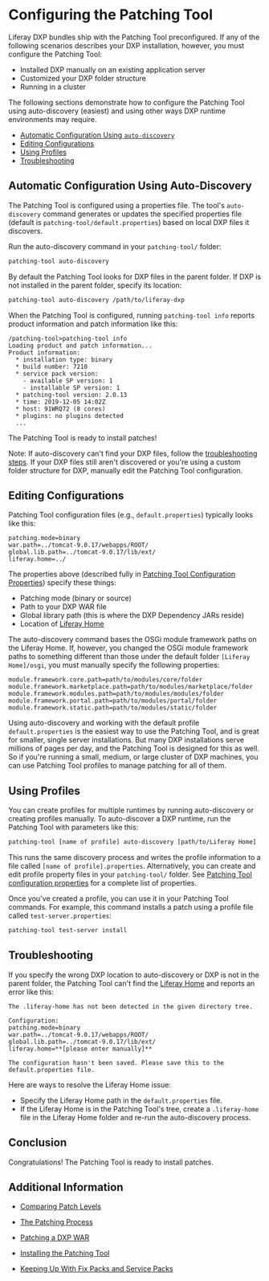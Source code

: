 # Configuring the Patching Tool 

Liferay DXP bundles ship with the Patching Tool preconfigured. If any of the following scenarios describes your DXP installation, however, you must configure the Patching Tool:

- Installed DXP manually on an existing application server
- Customized your DXP folder structure
- Running in a cluster

The following sections demonstrate how to configure the Patching Tool using auto-discovery (easiest) and using other ways DXP runtime environments may require. 

- [Automatic Configuration Using `auto-discovery`](#automatic-configuration-using-auto-discovery) 
- [Editing Configurations](#editing-configurations) 
- [Using Profiles](#using-profiles)
- [Troubleshooting](#troubleshooting)

## Automatic Configuration Using Auto-Discovery

The Patching Tool is configured using a properties file. The tool's `auto-discovery` command generates or updates the specified properties file (default is `patching-tool/default.properties`) based on local DXP files it discovers. 

Run the auto-discovery command in your `patching-tool/` folder: 

```bash
patching-tool auto-discovery
```

By default the Patching Tool looks for DXP files in the parent folder. If DXP is not installed in the parent folder, specify its location: 

```bash
patching-tool auto-discovery /path/to/liferay-dxp
```

When the Patching Tool is configured, running `patching-tool info` reports product information and patch information like this: 

``` 
/patching-tool>patching-tool info
Loading product and patch information...
Product information:
  * installation type: binary
  * build number: 7210
  * service pack version:
    - available SP version: 1
    - installable SP version: 1
  * patching-tool version: 2.0.13
  * time: 2019-12-05 14:02Z
  * host: 91WRQ72 (8 cores)
  * plugins: no plugins detected
  ...
```

The Patching Tool is ready to install patches! 

Note: If auto-discovery can't find your DXP files, follow the [troubleshooting steps](#troubleshooting). If your DXP files still aren't discovered or you're using a custom folder structure for DXP, manually edit the Patching Tool configuration. 

## Editing Configurations 

Patching Tool configuration files (e.g., `default.properties`) typically looks like this:

```properties
patching.mode=binary
war.path=../tomcat-9.0.17/webapps/ROOT/
global.lib.path=../tomcat-9.0.17/lib/ext/
liferay.home=../
```

The properties above (described fully in [Patching Tool Configuration Properties](../../14-reference/08-patching-tool-configuration-properties.md)) specify these things:

- Patching mode (binary or source)
- Path to your DXP WAR file
- Global library path (this is where the DXP Dependency JARs reside)
- Location of [Liferay Home](../../14-reference/01-liferay-home.md)

The auto-discovery command bases the OSGi module framework paths on the Liferay Home. If, however, you changed the OSGi module framework paths to something different than those under the default folder `[Liferay Home]/osgi`, you must manually specify the following properties: 

```properties
module.framework.core.path=path/to/modules/core/folder
module.framework.marketplace.path=path/to/modules/marketplace/folder
module.framework.modules.path=path/to/modules/modules/folder
module.framework.portal.path=path/to/modules/portal/folder
module.framework.static.path=path/to/modules/static/folder
```

Using auto-discovery and working with the default profile `default.properties` is the easiest way to use the Patching Tool, and is great for smaller, single server installations. But many DXP installations serve millions of pages per day, and the Patching Tool is designed for this as well. So if you're running a small, medium, or large cluster of DXP machines, you can use Patching Tool profiles to manage patching for all of them. 

## Using Profiles 

You can create profiles for multiple runtimes by running auto-discovery or creating profiles manually. To auto-discover a DXP runtime, run the Patching Tool with parameters like this: 

```bash
patching-tool [name of profile] auto-discovery [path/to/Liferay Home]
```

This runs the same discovery process and writes the profile information to a file called `[name of profile].properties`. Alternatively, you can create and edit profile property files in your `patching-tool/` folder. See [Patching Tool configuration properties](../../14-reference/08-patching-tool-configuration-properties.md) for a complete list of properties. 

Once you've created a profile, you can use it in your Patching Tool commands. For example, this command installs a patch using a profile file called `test-server.properties`:

```bash
patching-tool test-server install 
```

## Troubleshooting 

If you specify the wrong DXP location to auto-discovery or DXP is not in the parent folder, the Patching Tool can't find the [Liferay Home](../../14-reference/01-liferay-home.md) and reports an error like this: 

```
The .liferay-home has not been detected in the given directory tree.

Configuration:
patching.mode=binary
war.path=../tomcat-9.0.17/webapps/ROOT/
global.lib.path=../tomcat-9.0.17/lib/ext/
liferay.home=**[please enter manually]**

The configuration hasn't been saved. Please save this to the default.properties file.
```

Here are ways to resolve the Liferay Home issue:

- Specify the Liferay Home path in the `default.properties` file.
- If the Liferay Home is in the Patching Tool's tree, create a `.liferay-home` file in the Liferay Home folder and re-run the  auto-discovery process. 

## Conclusion 

Congratulations! The Patching Tool is ready to install patches. 

## Additional Information 

- [Comparing Patch Levels](../../14-reference/07-comparing-patch-levels.md) 

- [The Patching Process](./03-the-patching-process.md)

- [Patching a DXP WAR](./04-patching-a-dxp-war.md)

- [Installing the Patching Tool](./05-installing-the-patching-tool.md)

- [Keeping Up With Fix Packs and Service Packs](./08-keeping-up-with-fix-packs.md)
